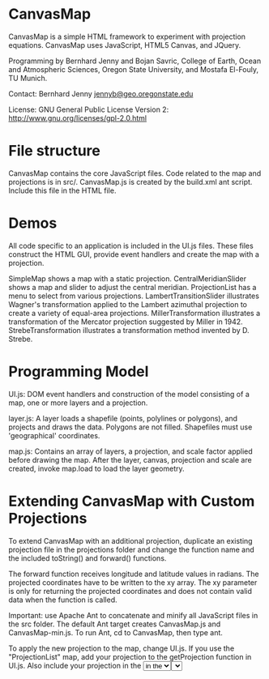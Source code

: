 CanvasMap
=========

CanvasMap is a simple HTML framework to experiment with projection equations. 
CanvasMap uses JavaScript, HTML5 Canvas, and JQuery.

Programming by Bernhard Jenny and Bojan Savric, College of Earth, Ocean and 
Atmospheric Sciences, Oregon State University, and Mostafa El-Fouly, TU Munich.

Contact: Bernhard Jenny <jennyb@geo.oregonstate.edu>

License: GNU General Public License Version 2: http://www.gnu.org/licenses/gpl-2.0.html

File structure
==============

CanvasMap contains the core JavaScript files. Code related to the map and projections is
in src/. CanvasMap.js is created by the build.xml ant script. Include this file in the
HTML file.

Demos
=====

All code specific to an application is included in the UI.js files. These files construct
the HTML GUI, provide event handlers and create the map with a projection.

SimpleMap shows a map with a static projection.
CentralMeridianSlider shows a map and slider to adjust the central meridian.
ProjectionList has a menu to select from various projections.
LambertTransitionSlider illustrates Wagner's transformation applied to the Lambert 
azimuthal projection to create a variety of equal-area projections.
MillerTransformation illustrates a transformation of the Mercator projection suggested
by Miller in 1942.
StrebeTransformation illustrates a transformation method invented by D. Strebe.

Programming Model
=================

UI.js:
DOM event handlers and construction of the model consisting of a map, one or more layers
and a projection.

layer.js:
A layer loads a shapefile (points, polylines or polygons), and projects and draws the data.
Polygons are not filled. Shapefiles must use 'geographical' coordinates.

map.js:
Contains an array of layers, a projection, and scale factor applied before drawing the map.
After the layer, canvas, projection and scale are created, invoke map.load to load the 
layer geometry.

Extending CanvasMap with Custom Projections
===========================================

To extend CanvasMap with an additional projection, duplicate an existing 
projection file in the projections folder and change the function name and the included
toString() and forward() functions.

The forward function receives longitude and latitude values in radians. The projected 
coordinates have to be written to the xy array. The xy parameter is only for returning the
projected coordinates and does not contain valid data when the function is called.


Important: use Apache Ant to concatenate and minify all JavaScript files in the src folder.
The default Ant target creates CanvasMap.js and CanvasMap-min.js. To run Ant, 
cd to CanvasMap, then type ant.

To apply the new projection to the map, change UI.js. 
If you use the "ProjectionList" map, add your projection to the getProjection function in 
UI.js. Also include your projection in the <select> element in index.html. The value for 
the new <option> in the <select> element has to be unique and match the projectionName
parameter of getProjection in UI.js.
